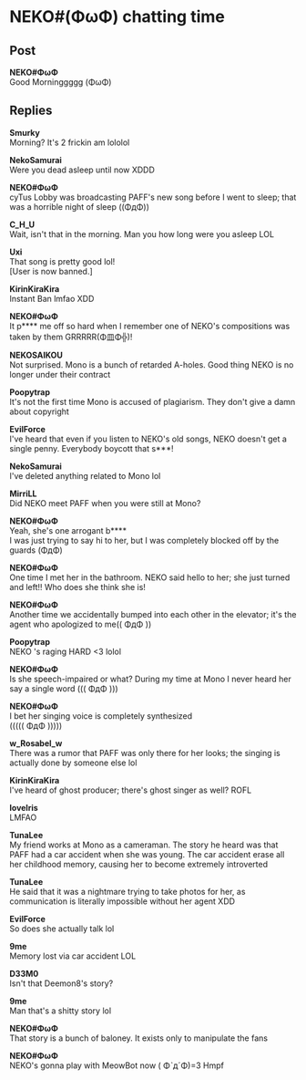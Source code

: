 # NEKO#(ΦωΦ) chatting time
## Post
**NEKO#ΦωΦ**<br>
Good Morninggggg (ΦωΦ)



## Replies
**Smurky**<br>
Morning? It's 2 frickin am lololol

**NekoSamurai**<br>
Were you dead asleep until now XDDD

**NEKO#ΦωΦ**<br>
cyTus Lobby was broadcasting PAFF's new song before I went to sleep; that was a horrible night of sleep ((ΦдΦ))

**C_H_U**<br>
Wait, isn't that in the morning. Man you how long were you asleep LOL

**Uxi**<br>
That song is pretty good lol! <br>
[User is now banned.]

**KirinKiraKira**<br>
Instant Ban lmfao XDD

**NEKO#ΦωΦ**<br>
It p\*\*\*\* me off so hard when I remember one of NEKO's compositions was taken by them GRRRRR(Φ皿Φ╬)!

**NEKOSAIKOU**<br>
Not surprised. Mono is a bunch of retarded A-holes. Good thing NEKO is no longer under their contract

**Poopytrap**<br>
It's not the first time Mono is accused of plagiarism. They don't give a damn about copyright

**EvilForce**<br>
I've heard that even if you listen to NEKO's old songs, NEKO doesn't get a single penny. Everybody boycott that s\*\*\*!

**NekoSamurai**<br>
I've deleted anything related to Mono lol

**MirriLL**<br>
Did NEKO meet PAFF when you were still at Mono?

**NEKO#ΦωΦ**<br>
Yeah, she's one arrogant b\*\*\*\*<br>
I was just trying to say hi to her, but I was completely blocked off by the guards (ΦдΦ)

**NEKO#ΦωΦ**<br>
One time I met her in the bathroom. NEKO said hello to her; she just turned and left!! Who does she think she is!

**NEKO#ΦωΦ**<br>
Another time we accidentally bumped into each other in the elevator; it's the agent who apologized to me((  ΦдΦ  ))

**Poopytrap**<br>
NEKO 's raging HARD <3 lolol

**NEKO#ΦωΦ**<br>
Is she speech-impaired or what? During my time at Mono I never heard her say a single word (((  ΦдΦ  )))

**NEKO#ΦωΦ**<br>
I bet her singing voice is completely synthesized <br>
(((((     ΦдΦ      )))))

**w_Rosabel_w**<br>
There was a rumor that PAFF was only there for her looks; the singing is actually done by someone else lol

**KirinKiraKira**<br>
I've heard of ghost producer; there's ghost singer as well? ROFL

**loveIris**<br>
LMFAO

**TunaLee**<br>
My friend works at Mono as a cameraman. The story he heard was that PAFF had a car accident when she was young. The car accident erase all her childhood memory, causing her to become extremely introverted

**TunaLee**<br>
He said that it was a nightmare trying to take photos for her, as communication is literally impossible without her agent XDD

**EvilForce**<br>
So does she actually talk lol

**9me**<br>
Memory lost via car accident LOL

**D33M0**<br>
Isn't that Deemon8's story?

**9me**<br>
Man that's a shitty story lol

**NEKO#ΦωΦ**<br>
That story is a bunch of baloney. It exists only to manipulate the fans

**NEKO#ΦωΦ**<br>
NEKO's gonna play with MeowBot now (  ΦˋдˊΦ)=3 Hmpf

